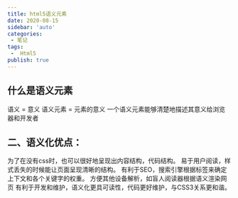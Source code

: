 ```yaml
---
title: html5语义元素
date: 2020-08-15
sidebar: 'auto'
categories:
 - 笔记
tags:
 -  Html5
publish: true
---
```

## 什么是语义元素
语义 = 意义
语义元素 = 元素的意义
一个语义元素能够清楚地描述其意义给浏览器和开发者
## 二、语义化优点：
为了在没有css时，也可以很好地呈现出内容结构，代码结构。
易于用户阅读，样式丢失的时候能让页面呈现清晰的结构。
有利于SEO，搜索引擎根据标签来确定上下文和各个关键字的权重。
方便其他设备解析，如盲人阅读器根据语义渲染网页
有利于开发和维护，语义化更具可读性，代码更好维护，与CSS3关系更和谐。